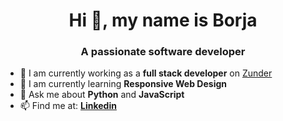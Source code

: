 <h1 align="center">Hi 👋, my name is Borja</h1>
<h3 align="center">A passionate software developer</h3>
<i class="fas fa-band-aid"></i>

- 🔭 I am currently working as a **full stack developer** on <a href="https://www.zunder.com/" target="_blank">Zunder</a>
- 🌱 I am currently learning **Responsive Web Design**
- 💬 Ask me about **Python** and **JavaScript**
- 📫 Find me at: **<a href="https://www.linkedin.com/in/borja-romero-mart%C3%ADnez/" target="blank">Linkedin</a>**

